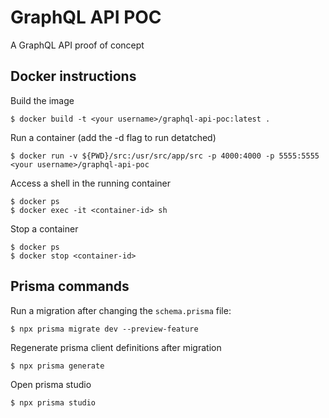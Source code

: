 # GraphQL API POC

A GraphQL API proof of concept

## Docker instructions

Build the image

```console
$ docker build -t <your username>/graphql-api-poc:latest .
```

Run a container (add the -d flag to run detatched)

```
$ docker run -v ${PWD}/src:/usr/src/app/src -p 4000:4000 -p 5555:5555 <your username>/graphql-api-poc
```

Access a shell in the running container

```
$ docker ps
$ docker exec -it <container-id> sh
```

Stop a container

```
$ docker ps
$ docker stop <container-id>
```

## Prisma commands

Run a migration after changing the `schema.prisma` file:

```console
$ npx prisma migrate dev --preview-feature
```

Regenerate prisma client definitions after migration

```console
$ npx prisma generate
```

Open prisma studio

```console
$ npx prisma studio
```
